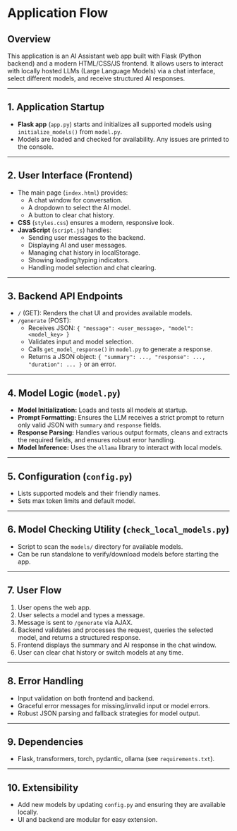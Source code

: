 # Application Flow

## Overview
This application is an AI Assistant web app built with Flask (Python backend) and a modern HTML/CSS/JS frontend. It allows users to interact with locally hosted LLMs (Large Language Models) via a chat interface, select different models, and receive structured AI responses.

---

## 1. Application Startup
- **Flask app** (`app.py`) starts and initializes all supported models using `initialize_models()` from `model.py`.
- Models are loaded and checked for availability. Any issues are printed to the console.

---

## 2. User Interface (Frontend)
- The main page (`index.html`) provides:
  - A chat window for conversation.
  - A dropdown to select the AI model.
  - A button to clear chat history.
- **CSS** (`styles.css`) ensures a modern, responsive look.
- **JavaScript** (`script.js`) handles:
  - Sending user messages to the backend.
  - Displaying AI and user messages.
  - Managing chat history in localStorage.
  - Showing loading/typing indicators.
  - Handling model selection and chat clearing.

---

## 3. Backend API Endpoints
- `/` (GET): Renders the chat UI and provides available models.
- `/generate` (POST):
  - Receives JSON: `{ "message": <user_message>, "model": <model_key> }`
  - Validates input and model selection.
  - Calls `get_model_response()` in `model.py` to generate a response.
  - Returns a JSON object: `{ "summary": ..., "response": ..., "duration": ... }` or an error.

---

## 4. Model Logic (`model.py`)
- **Model Initialization:** Loads and tests all models at startup.
- **Prompt Formatting:** Ensures the LLM receives a strict prompt to return only valid JSON with `summary` and `response` fields.
- **Response Parsing:** Handles various output formats, cleans and extracts the required fields, and ensures robust error handling.
- **Model Inference:** Uses the `ollama` library to interact with local models.

---

## 5. Configuration (`config.py`)
- Lists supported models and their friendly names.
- Sets max token limits and default model.

---

## 6. Model Checking Utility (`check_local_models.py`)
- Script to scan the `models/` directory for available models.
- Can be run standalone to verify/download models before starting the app.

---

## 7. User Flow
1. User opens the web app.
2. User selects a model and types a message.
3. Message is sent to `/generate` via AJAX.
4. Backend validates and processes the request, queries the selected model, and returns a structured response.
5. Frontend displays the summary and AI response in the chat window.
6. User can clear chat history or switch models at any time.

---

## 8. Error Handling
- Input validation on both frontend and backend.
- Graceful error messages for missing/invalid input or model errors.
- Robust JSON parsing and fallback strategies for model output.

---

## 9. Dependencies
- Flask, transformers, torch, pydantic, ollama (see `requirements.txt`).

---

## 10. Extensibility
- Add new models by updating `config.py` and ensuring they are available locally.
- UI and backend are modular for easy extension.